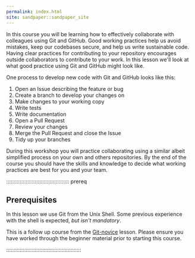 ```yaml
---
permalink: index.html
site: sandpaper::sandpaper_site
---
```


In this course you will be learning how to effectively collaborate
with colleagues using Git and GitHub.
Good working practices help us avoid mistakes,
keep our codebases secure,
and help us write sustainable code.
Having clear practices for contributing to your
repository encourages outside collaborators to
contribute to your work.
In this lesson we'll look at what good practice using
Git and GitHub might look like.

One process to develop new code with Git and GitHub
looks like this:

1. Open an Issue describing the feature or bug
2. Create a branch to develop your changes on
3. Make changes to your working copy
4. Write tests
5. Write documentation
6. Open a Pull Request
7. Review your changes
8. Merge the Pull Request and close the Issue
9. Tidy up your branches

During this workshop you will practice collaborating
using a similar albeit simplified process on your own and others repositories.
By the end of the course you should have the skills and knowledge
to decide what working practices are best for you and your team.

::::::::::::::::::::::::::::::::::::::::::  prereq

## Prerequisites

In this lesson we use Git from the Unix Shell.
Some previous experience with the shell is expected,
*but isn't mandatory*.

This is a follow up course from the [Git-novice](https://www.astropython.com/Git-novice/)
lesson. Please ensure you have worked through the
beginner material prior to starting this course.

::::::::::::::::::::::::::::::::::::::::::::::::::
